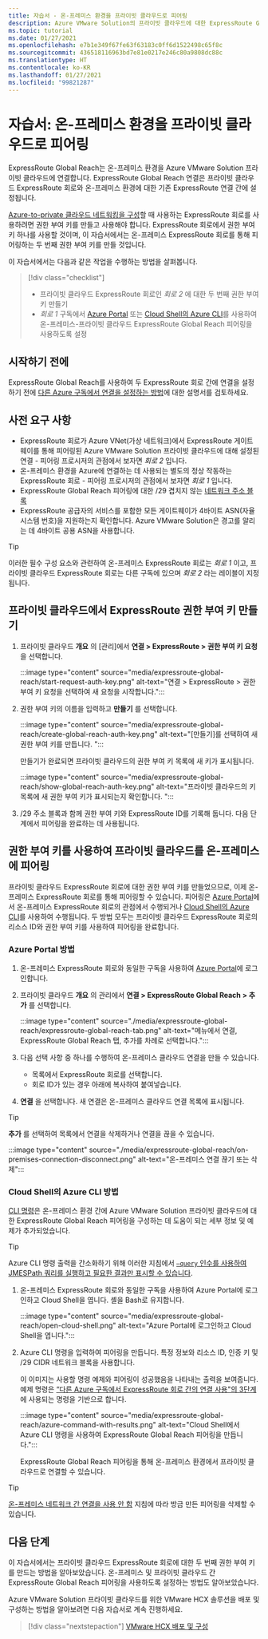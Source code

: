 ```yaml
---
title: 자습서 - 온-프레미스 환경을 프라이빗 클라우드로 피어링
description: Azure VMware Solution의 프라이빗 클라우드에 대한 ExpressRoute Global Reach 피어링을 만드는 방법을 알아봅니다.
ms.topic: tutorial
ms.date: 01/27/2021
ms.openlocfilehash: e7b1e349f67fe63f63183c0ff6d1522498c65f8c
ms.sourcegitcommit: 436518116963bd7e81e0217e246c80a9808dc88c
ms.translationtype: HT
ms.contentlocale: ko-KR
ms.lasthandoff: 01/27/2021
ms.locfileid: "99821287"
---
```

# <a name="tutorial-peer-on-premises-environments-to-a-private-cloud"></a>자습서: 온-프레미스 환경을 프라이빗 클라우드로 피어링

ExpressRoute Global Reach는 온-프레미스 환경을 Azure VMware Solution 프라이빗 클라우드에 연결합니다. ExpressRoute Global Reach 연결은 프라이빗 클라우드 ExpressRoute 회로와 온-프레미스 환경에 대한 기존 ExpressRoute 연결 간에 설정됩니다. 

[Azure-to-private 클라우드 네트워킹을 구성](tutorial-configure-networking.md)할 때 사용하는 ExpressRoute 회로를 사용하려면 권한 부여 키를 만들고 사용해야 합니다.  ExpressRoute 회로에서 권한 부여 키 하나를 사용할 것이며, 이 자습서에서는 온-프레미스 ExpressRoute 회로를 통해 피어링하는 두 번째 권한 부여 키를 만들 것입니다.

이 자습서에서는 다음과 같은 작업을 수행하는 방법을 살펴봅니다.

> [!div class="checklist"]
> * 프라이빗 클라우드 ExpressRoute 회로인 _회로 2_ 에 대한 두 번째 권한 부여 키 만들기
> * _회로 1_ 구독에서 [Azure Portal](#azure-portal-method) 또는 [Cloud Shell의 Azure CLI](#azure-cli-in-a-cloud-shell-method)를 사용하여 온-프레미스-프라이빗 클라우드 ExpressRoute Global Reach 피어링을 사용하도록 설정


## <a name="before-you-begin"></a>시작하기 전에

ExpressRoute Global Reach를 사용하여 두 ExpressRoute 회로 간에 연결을 설정하기 전에 [다른 Azure 구독에서 연결을 설정하는 방법](../expressroute/expressroute-howto-set-global-reach-cli.md#enable-connectivity-between-expressroute-circuits-in-different-azure-subscriptions)에 대한 설명서를 검토하세요.  


## <a name="prerequisites"></a>사전 요구 사항

- ExpressRoute 회로가 Azure VNet(가상 네트워크)에서 ExpressRoute 게이트웨이를 통해 피어링된 Azure VMware Solution 프라이빗 클라우드에 대해 설정된 연결 - 피어링 프로시저의 관점에서 보자면 _회로 2_ 입니다.  
- 온-프레미스 환경을 Azure에 연결하는 데 사용되는 별도의 정상 작동하는 ExpressRoute 회로 - 피어링 프로시저의 관점에서 보자면 _회로 1_ 입니다.
- ExpressRoute Global Reach 피어링에 대한 /29 겹치지 않는 [네트워크 주소 블록](../expressroute/expressroute-routing.md#ip-addresses-used-for-peerings)
- ExpressRoute 공급자의 서비스를 포함한 모든 게이트웨이가 4바이트 ASN(자율 시스템 번호)을 지원하는지 확인합니다. Azure VMware Solution은 경고를 알리는 데 4바이트 공용 ASN을 사용합니다.

> [!TIP]
> 이러한 필수 구성 요소와 관련하여 온-프레미스 ExpressRoute 회로는 _회로 1_ 이고, 프라이빗 클라우드 ExpressRoute 회로는 다른 구독에 있으며 _회로 2_ 라는 레이블이 지정됩니다. 


## <a name="create-an-expressroute-authorization-key-in-the-private-cloud"></a>프라이빗 클라우드에서 ExpressRoute 권한 부여 키 만들기

1. 프라이빗 클라우드 **개요** 의 [관리]에서 **연결 > ExpressRoute > 권한 부여 키 요청** 을 선택합니다.

   :::image type="content" source="media/expressroute-global-reach/start-request-auth-key.png" alt-text="연결 > ExpressRoute > 권한 부여 키 요청을 선택하여 새 요청을 시작합니다.":::

2. 권한 부여 키의 이름을 입력하고 **만들기** 를 선택합니다. 

   :::image type="content" source="media/expressroute-global-reach/create-global-reach-auth-key.png" alt-text="[만들기]를 선택하여 새 권한 부여 키를 만듭니다. ":::

   만들기가 완료되면 프라이빗 클라우드의 권한 부여 키 목록에 새 키가 표시됩니다. 

   :::image type="content" source="media/expressroute-global-reach/show-global-reach-auth-key.png" alt-text="프라이빗 클라우드의 키 목록에 새 권한 부여 키가 표시되는지 확인합니다. ":::

3. /29 주소 블록과 함께 권한 부여 키와 ExpressRoute ID를 기록해 둡니다. 다음 단계에서 피어링을 완료하는 데 사용됩니다. 

## <a name="peer-private-cloud-to-on-premises-using-authorization-key"></a>권한 부여 키를 사용하여 프라이빗 클라우드를 온-프레미스에 피어링

프라이빗 클라우드 ExpressRoute 회로에 대한 권한 부여 키를 만들었으므로, 이제 온-프레미스 ExpressRoute 회로를 통해 피어링할 수 있습니다.  피어링은 [Azure Portal](#azure-portal-method)에서 온-프레미스 ExpressRoute 회로의 관점에서 수행되거나 [Cloud Shell의 Azure CLI](#azure-cli-in-a-cloud-shell-method)를 사용하여 수행됩니다. 두 방법 모두는 프라이빗 클라우드 ExpressRoute 회로의 리소스 ID와 권한 부여 키를 사용하여 피어링을 완료합니다.

### <a name="azure-portal-method"></a>Azure Portal 방법

1. 온-프레미스 ExpressRoute 회로와 동일한 구독을 사용하여 [Azure Portal](https://portal.azure.com)에 로그인합니다.

1. 프라이빗 클라우드 **개요** 의 관리에서 **연결 > ExpressRoute Global Reach > 추가** 를 선택합니다.

   :::image type="content" source="./media/expressroute-global-reach/expressroute-global-reach-tab.png" alt-text="메뉴에서 연결, ExpressRoute Global Reach 탭, 추가를 차례로 선택합니다.":::

1. 다음 선택 사항 중 하나를 수행하여 온-프레미스 클라우드 연결을 만들 수 있습니다.

   - 목록에서 ExpressRoute 회로를 선택합니다.
   - 회로 ID가 있는 경우 아래에 복사하여 붙여넣습니다.

1. **연결** 을 선택합니다. 새 연결은 온-프레미스 클라우드 연결 목록에 표시됩니다.  

>[!TIP]
>**추가** 를 선택하여 목록에서 연결을 삭제하거나 연결을 끊을 수 있습니다.  
>
> :::image type="content" source="./media/expressroute-global-reach/on-premises-connection-disconnect.png" alt-text="온-프레미스 연결 끊기 또는 삭제":::

### <a name="azure-cli-in-a-cloud-shell-method"></a>Cloud Shell의 Azure CLI 방법

[CLI 명령](../expressroute/expressroute-howto-set-global-reach-cli.md)은 온-프레미스 환경 간에 Azure VMware Solution 프라이빗 클라우드에 대한 ExpressRoute Global Reach 피어링을 구성하는 데 도움이 되는 세부 정보 및 예제가 추가되었습니다.  

> [!TIP]  
> Azure CLI 명령 출력을 간소화하기 위해 이러한 지침에서 [`–query` 인수를 사용하여 JMESPath 쿼리를 실행하고 필요한 결과만 표시할 수 있습니다](/cli/azure/query-azure-cli).


1. 온-프레미스 ExpressRoute 회로와 동일한 구독을 사용하여 Azure Portal에 로그인하고 Cloud Shell을 엽니다. 셸을 Bash로 유지합니다.
 
   :::image type="content" source="media/expressroute-global-reach/open-cloud-shell.png" alt-text="Azure Portal에 로그인하고 Cloud Shell을 엽니다.":::
 
2. Azure CLI 명령을 입력하여 피어링을 만듭니다. 특정 정보와 리소스 ID, 인증 키 및 /29 CIDR 네트워크 블록을 사용합니다. 

   이 이미지는 사용할 명령 예제와 피어링이 성공했음을 나타내는 출력을 보여줍니다. 예제 명령은 [“다른 Azure 구독에서 ExpressRoute 회로 간의 연결 사용"의 3단계](../expressroute/expressroute-howto-set-global-reach-cli.md#enable-connectivity-between-expressroute-circuits-in-different-azure-subscriptions)에 사용되는 명령을 기반으로 합니다.

   :::image type="content" source="media/expressroute-global-reach/azure-command-with-results.png" alt-text="Cloud Shell에서 Azure CLI 명령을 사용하여 ExpressRoute Global Reach 피어링을 만듭니다.":::
 
   ExpressRoute Global Reach 피어링을 통해 온-프레미스 환경에서 프라이빗 클라우드로 연결할 수 있습니다.

> [!TIP]
> [온-프레미스 네트워크 간 연결을 사용 안 함](../expressroute/expressroute-howto-set-global-reach-cli.md#disable-connectivity-between-your-on-premises-networks) 지침에 따라 방금 만든 피어링을 삭제할 수 있습니다.


## <a name="next-steps"></a>다음 단계

이 자습서에서는 프라이빗 클라우드 ExpressRoute 회로에 대한 두 번째 권한 부여 키를 만드는 방법을 알아보았습니다. 온-프레미스 및 프라이빗 클라우드 간 ExpressRoute Global Reach 피어링을 사용하도록 설정하는 방법도 알아보았습니다. 

Azure VMware Solution 프라이빗 클라우드를 위한 VMware HCX 솔루션을 배포 및 구성하는 방법을 알아보려면 다음 자습서로 계속 진행하세요.

> [!div class="nextstepaction"]
> [VMware HCX 배포 및 구성](tutorial-deploy-vmware-hcx.md)


<!-- LINKS - external-->

<!-- LINKS - internal -->
